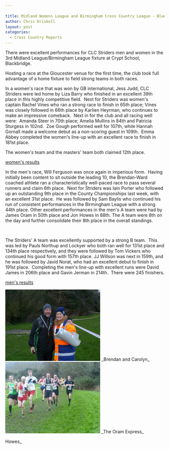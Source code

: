```yaml
---

title: Midland Womens League and Birmingham Cross Country League - Blackbridge - 16.01.2016
author: Chris Driskell
layout: post
categories:
  - Cross Country Reports
---
```

There were excellent performances for CLC Striders men and women in the 3rd Midland League/Birmingham League fixture at Crypt School, Blackbridge.

Hosting a race at the Gloucester venue for the first time, the club took full advantage of a home fixture to field strong teams in both races.

In a women's race that was won by GB international, Jess Judd, CLC Striders were led home by Liza Barry who finished in an excellent 39th place in this highly competitive field.  Next for Striders was women's captain Rachel Vines who ran a strong race to finish in 65th place; Vines was closely followed in 66th place by Karlien Heyrman, who continues to make an impressive comeback.  Next in for the club and all racing well were:  Amanda Steer in 70th place; Amelia Mullins in 84th and Patricia Sturgess in 102nd.  Zoe Gough performed well for 107th, while Hannah Gornall made a welcome debut as a non-scoring guest in 109th.  Emma Abbey completed the women's line-up with an excellent race to finish in 181st place.

The women's team and the masters' team both claimed 12th place.

[women's results](http://www.racetecresults.com/Results.aspx?CId=16418&RId=205&EId=2)

In the men's race, Will Ferguson was once again in imperious form.  Having initially been content to sit outside the leading 10, the Brendan-Ward coached athlete ran a characteristically well-paced race to pass several runners and claim 6th place.  Next for Striders was Iain Porter who followed up an outstanding 9th place in the County Championships last week, with an excellent 31st place.  He was followed by Sam Baylis who continued his run of consistent performances in the Birmingham League with a strong 44th place. Other excellent performances in the men's A team were had by James Oram in 50th place and Jon Howes in 88th. The A team were 8th on the day and further consolidate their 8th place in the overall standings.

&nbsp;

The Striders' A team was excellently supported by a strong B team.  This was led by Pauls Northup and Lockyer who both ran well for 131st place and 134th place respectively, and they were followed by Tom Vickers who continued his good form with 157th place. JJ Willson was next in 159th, and he was followed by Javid Norat, who had an excellent debut to finish in 191st place.  Completing the men's line-up with excellent runs were David James in 206th place and Gavin Jerman in 214th.  There were 245 finishers.

[men's results](http://www.birminghamccleague.co.uk/images/stories/bdccl/articlepdfs/XC_League_Archive/2015-16/2016-01-16-M2.pdf)

<img class="1839" src="/Images/2016/01/P1040809-300x225.jpg" alt="Brendan and Carolyn"/>
_Brendan and Carolyn_

<img class="1840" src="/Images/2016/01/P1040804-300x225.jpg" alt="The Oram Express"  />
_The Oram Express_ 

Howes_
